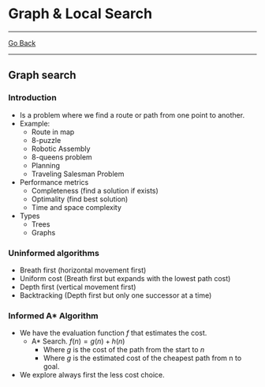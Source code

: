 # Graph & Local Search
---
[Go Back](UNIOVI/3S2_IntSys/README.md)

---
## Graph search
### Introduction
- Is a problem where we find a route or path from one point to another.
- Example:
	- Route in map
	- 8-puzzle
	- Robotic Assembly
	- 8-queens problem
	- Planning
	- Traveling Salesman Problem
- Performance metrics
	- Completeness (find a solution if exists)
	- Optimality (find best solution)
	- Time and space complexity
- Types
	- Trees
	- Graphs
### Uninformed algorithms
- Breath first (horizontal movement first)
- Uniform cost (Breath first but expands with the lowest path cost)
- Depth first (vertical movement first)
- Backtracking (Depth first but only one successor at a time)
### Informed A* Algorithm
- We have the evaluation function $f$ that estimates the cost.
	- A* Search. $f(n) = g(n) + h(n)$
		- Where $g$ is the cost of the path from the start to $n$
		- Where $g$ is the estimated cost of the cheapest path from n to goal.
- We explore always first the less cost choice.
